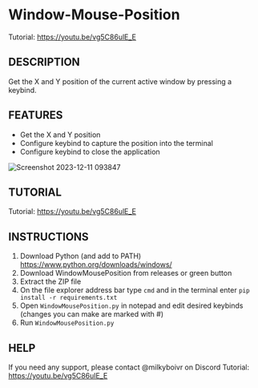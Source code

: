 # Window-Mouse-Position
Tutorial: https://youtu.be/vg5C86ulE_E
## **DESCRIPTION**

Get the X and Y position of the current active window by pressing a keybind. 

## **FEATURES**

* Get the X and Y position
* Configure keybind to capture the position into the terminal
* Configure keybind to close the application

![Screenshot 2023-12-11 093847](https://github.com/MilkyBoiVR/Window-Mouse-Position/assets/111146381/e4e8158f-0e46-4392-8453-a8445313a7c4)

## **TUTORIAL**

Tutorial: https://youtu.be/vg5C86ulE_E
 
## **INSTRUCTIONS**

1. Download Python (and add to PATH) https://www.python.org/downloads/windows/
2. Download WindowMousePosition from releases or green button
3. Extract the ZIP file
4. On the file explorer address bar type ```cmd``` and in the terminal enter ```pip install -r requirements.txt```
5. Open ```WindowMousePosition.py``` in notepad and edit desired keybinds (changes you can make are marked with #)
6. Run ```WindowMousePosition.py```

## **HELP**

If you need any support, please contact @milkyboivr on Discord
Tutorial: https://youtu.be/vg5C86ulE_E

